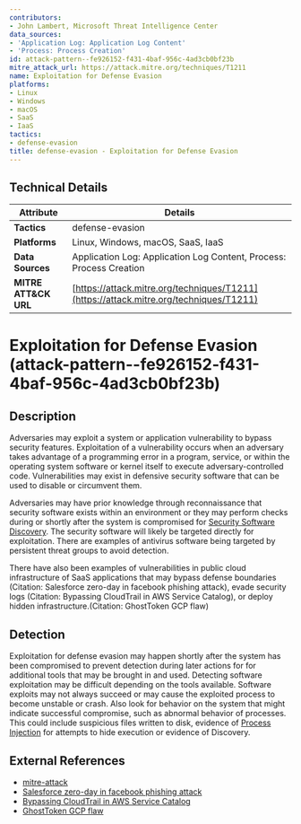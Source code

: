 ```yaml
---
contributors:
- John Lambert, Microsoft Threat Intelligence Center
data_sources:
- 'Application Log: Application Log Content'
- 'Process: Process Creation'
id: attack-pattern--fe926152-f431-4baf-956c-4ad3cb0bf23b
mitre_attack_url: https://attack.mitre.org/techniques/T1211
name: Exploitation for Defense Evasion
platforms:
- Linux
- Windows
- macOS
- SaaS
- IaaS
tactics:
- defense-evasion
title: defense-evasion - Exploitation for Defense Evasion
---
```


## Technical Details

| Attribute | Details |
|-----------|----------|
| **Tactics** | defense-evasion |
| **Platforms** | Linux, Windows, macOS, SaaS, IaaS |
| **Data Sources** | Application Log: Application Log Content, Process: Process Creation |
| **MITRE ATT&CK URL** | [https://attack.mitre.org/techniques/T1211](https://attack.mitre.org/techniques/T1211) |

# Exploitation for Defense Evasion (attack-pattern--fe926152-f431-4baf-956c-4ad3cb0bf23b)

## Description
Adversaries may exploit a system or application vulnerability to bypass security features. Exploitation of a vulnerability occurs when an adversary takes advantage of a programming error in a program, service, or within the operating system software or kernel itself to execute adversary-controlled code. Vulnerabilities may exist in defensive security software that can be used to disable or circumvent them.

Adversaries may have prior knowledge through reconnaissance that security software exists within an environment or they may perform checks during or shortly after the system is compromised for [Security Software Discovery](https://attack.mitre.org/techniques/T1518/001). The security software will likely be targeted directly for exploitation. There are examples of antivirus software being targeted by persistent threat groups to avoid detection.

There have also been examples of vulnerabilities in public cloud infrastructure of SaaS applications that may bypass defense boundaries (Citation: Salesforce zero-day in facebook phishing attack), evade security logs (Citation: Bypassing CloudTrail in AWS Service Catalog), or deploy hidden infrastructure.(Citation: GhostToken GCP flaw)

## Detection
Exploitation for defense evasion may happen shortly after the system has been compromised to prevent detection during later actions for for additional tools that may be brought in and used. Detecting software exploitation may be difficult depending on the tools available. Software exploits may not always succeed or may cause the exploited process to become unstable or crash. Also look for behavior on the system that might indicate successful compromise, such as abnormal behavior of processes. This could include suspicious files written to disk, evidence of [Process Injection](https://attack.mitre.org/techniques/T1055) for attempts to hide execution or evidence of Discovery.

## External References
- [mitre-attack](https://attack.mitre.org/techniques/T1211)
- [Salesforce zero-day in facebook phishing attack](https://www.bleepingcomputer.com/news/security/hackers-exploited-salesforce-zero-day-in-facebook-phishing-attack/)
- [Bypassing CloudTrail in AWS Service Catalog](https://securitylabs.datadoghq.com/articles/bypass-cloudtrail-aws-service-catalog-and-other/)
- [GhostToken GCP flaw](https://www.bleepingcomputer.com/news/security/ghosttoken-gcp-flaw-let-attackers-backdoor-google-accounts/)
